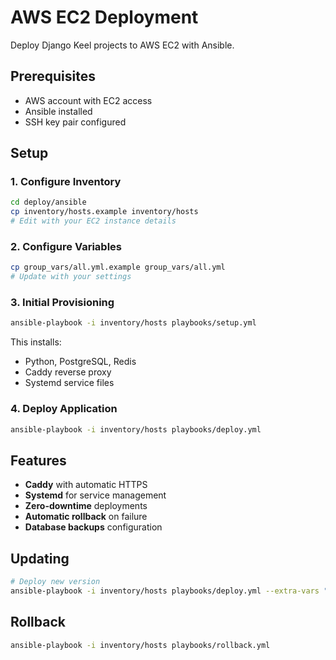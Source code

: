 # AWS EC2 Deployment

Deploy Django Keel projects to AWS EC2 with Ansible.

## Prerequisites

- AWS account with EC2 access
- Ansible installed
- SSH key pair configured

## Setup

### 1. Configure Inventory

```bash
cd deploy/ansible
cp inventory/hosts.example inventory/hosts
# Edit with your EC2 instance details
```

### 2. Configure Variables

```bash
cp group_vars/all.yml.example group_vars/all.yml
# Update with your settings
```

### 3. Initial Provisioning

```bash
ansible-playbook -i inventory/hosts playbooks/setup.yml
```

This installs:

- Python, PostgreSQL, Redis
- Caddy reverse proxy
- Systemd service files

### 4. Deploy Application

```bash
ansible-playbook -i inventory/hosts playbooks/deploy.yml
```

## Features

- **Caddy** with automatic HTTPS
- **Systemd** for service management
- **Zero-downtime** deployments
- **Automatic rollback** on failure
- **Database backups** configuration

## Updating

```bash
# Deploy new version
ansible-playbook -i inventory/hosts playbooks/deploy.yml --extra-vars "version=v1.1.0"
```

## Rollback

```bash
ansible-playbook -i inventory/hosts playbooks/rollback.yml
```
